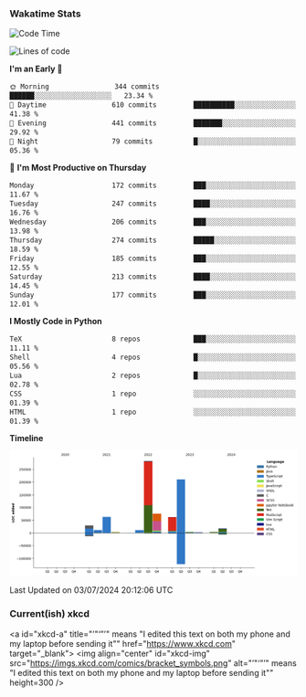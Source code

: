### Wakatime Stats
<!--START_SECTION:waka-->
![Code Time](http://img.shields.io/badge/Code%20Time-2%2C680%20hrs%2050%20mins-blue)

![Lines of code](https://img.shields.io/badge/From%20Hello%20World%20I%27ve%20Written-775.9%20thousand%20lines%20of%20code-blue)

**I'm an Early 🐤** 

```text
🌞 Morning                344 commits         ██████░░░░░░░░░░░░░░░░░░░   23.34 % 
🌆 Daytime                610 commits         ██████████░░░░░░░░░░░░░░░   41.38 % 
🌃 Evening                441 commits         ███████░░░░░░░░░░░░░░░░░░   29.92 % 
🌙 Night                  79 commits          █░░░░░░░░░░░░░░░░░░░░░░░░   05.36 % 
```
📅 **I'm Most Productive on Thursday** 

```text
Monday                   172 commits         ███░░░░░░░░░░░░░░░░░░░░░░   11.67 % 
Tuesday                  247 commits         ████░░░░░░░░░░░░░░░░░░░░░   16.76 % 
Wednesday                206 commits         ███░░░░░░░░░░░░░░░░░░░░░░   13.98 % 
Thursday                 274 commits         █████░░░░░░░░░░░░░░░░░░░░   18.59 % 
Friday                   185 commits         ███░░░░░░░░░░░░░░░░░░░░░░   12.55 % 
Saturday                 213 commits         ████░░░░░░░░░░░░░░░░░░░░░   14.45 % 
Sunday                   177 commits         ███░░░░░░░░░░░░░░░░░░░░░░   12.01 % 
```


**I Mostly Code in Python** 

```text
TeX                      8 repos             ███░░░░░░░░░░░░░░░░░░░░░░   11.11 % 
Shell                    4 repos             █░░░░░░░░░░░░░░░░░░░░░░░░   05.56 % 
Lua                      2 repos             █░░░░░░░░░░░░░░░░░░░░░░░░   02.78 % 
CSS                      1 repo              ░░░░░░░░░░░░░░░░░░░░░░░░░   01.39 % 
HTML                     1 repo              ░░░░░░░░░░░░░░░░░░░░░░░░░   01.39 % 
```



**Timeline**

![Lines of Code chart](https://raw.githubusercontent.com/joshuajeschek/joshuajeschek/main/assets/bar_graph.png)


 Last Updated on 03/07/2024 20:12:06 UTC
<!--END_SECTION:waka-->

### Current(ish) xkcd
<a id="xkcd-a" title="’"‘”’" means "I edited this text on both my phone and my laptop before sending it"" href="https://www.xkcd.com" target="_blank">
        <img align="center" id="xkcd-img" src="https://imgs.xkcd.com/comics/bracket_symbols.png" alt="’"‘”’" means "I edited this text on both my phone and my laptop before sending it"" height=300 />
</a>
